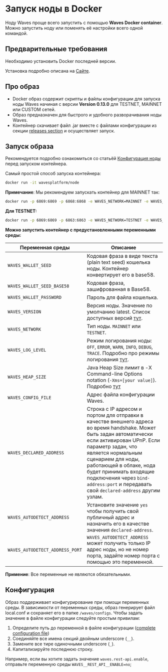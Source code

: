 # Запуск ноды в Docker

Ноду Waves проще всего запустить с помощью **Waves Docker container**. Можно запустить ноду или поменять её настройки всего одной командой.

## Предварительные требования

Необходимо установить Docker последней версии.

Установка подробно описана на [Сайте](https://docs.docker.com/engine/installation/).

## Про образ

* Docker образ содержит скрипты и файлы конфигурации для запуска ноды Waves начиная с версии **Version 0.13.0** для TESTNET, MAINNET или CUSTOM сетей.
* Образ предназначен для быстрого и удобного разворачивания ноды Waves.
* Контейнер скачивает файл .jar вместе с файлами конфигурации из секции [releases section](https://github.com/wavesplatform/Waves/releases) и осуществляет запуск.

## Запуск образа

Рекомендуется подробно ознакомиться со статьёй [Конфигурация ноды](https://docs.wavesplatform.com/en/waves-node/how-to-configure-a-node.html) перед запуском контейнера.

Самый простой способ запуска контейнера:

```bash
docker run -it wavesplatform/node
```

**Примечание**: Мы рекомендуем запускать контейнер для MAINNET так:

```bash
docker run -p 6869:6869 -p 6868:6868 -e WAVES_NETWORK=MAINNET -e WAVES_LOG_LEVEL=DEBUG -e WAVES_HEAP_SIZE=2g -v YOUR_LOCAL_PATH_HERE:/waves wavesplatform/node    
```

**Для TESTNET:**

```bash
docker run -p 6869:6869 -p 6863:6863 -e WAVES_NETWORK=TESTNET -e WAVES_LOG_LEVEL=DEBUG -e WAVES_HEAP_SIZE=2g -v YOUR_LOCAL_PATH_HERE:/waves wavesplatform/node    
```

**Можно запустить контейнер с предустановленными переменными среды:**

|Переменная среды                 |Описание   |
|-----------------------------|--------------|
|`WAVES_WALLET_SEED`               |Кодовая фраза в виде текста (plain text seed) кошелька ноды.  Контейнер конвертирует его в base58.   |
|`WAVES_WALLET_SEED_BASE58`        |Кодовая фраза, зашифрованная в Base58.   |
|`WAVES_WALLET_PASSWORD`           |Пароль для файла кошелька.    |
|`WAVES_VERSION`                   |Версия ноды. Значение по умолчанию latest. Список доступных версий [тут](https://github.com/wavesplatform/Waves/releases).|
|`WAVES_NETWORK`                   |Тип ноды. `MAINNET` или `TESTNET`.   |
|`WAVES_LOG_LEVEL`                 |Режим логирования ноды: `OFF`, `ERROR`, `WARN`, `INFO`, `DEBUG`, `TRACE`. Подробно про режимы логирования [тут](https://docs.wavesplatform.com/en/waves-node/logging.html).   |
|`WAVES_HEAP_SIZE`                 |Java Heap Size лимит в -X Command-line Options notation (`-Xms=[your value]`). Подробно [тут](https://docs.oracle.com/cd/E13150_01/jrockit_jvm/jrockit/jrdocs/refman/optionX.html)   |
|`WAVES_CONFIG_FILE`               |Адрес файла конфигурации Waves.   |
|`WAVES_DECLARED_ADDRESS`          |Строка с IP адресом и портом для отправки в качестве внешнего адреса во время handshake. Может быть задан автоматически если активирован UPnP. Если параметр задан, что является нормальным сценарием для ноды, работающей в облаке, нода будет принимать входящие подключения через `bind-address:port` и передавать свой `declared-address` другим узлам.|
|`WAVES_AUTODETECT_ADDRESS`        |Установите значение `yes` чтобы получить свой публичный адрес и назначить его в качестве значения `declared-address`.|
|`WAVES_AUTODETECT_ADDRESS_PORT`   |`WAVES_AUTODETECT_ADDRESS` может получить только IP адрес ноды, но не номер порта, задайте номер порта с помощью это переменной.|

**Примение**: Все переменные не являются обязательными. 

## Конфигурация

Образ поддерживает конфигурирование при помощи переменных среды. В зависимости от переменных среды, образ генерирует файл local.conf и сохраняет его в папке `/waves/configs`.
Чтобы задать значение в файле конфигурации следуйте простым привилам:

1. Определите путь до переменной в файле конфигурации ([complete configuration file](https://docs.wavesplatform.com/en/waves-node/how-to-configure-a-node.html))
2. Соединяйте все имена секций двойным underscore (`__`).
3. Замените все тире одиночными underscore (`_`).
4. Капитализируйте последнюю строку.

Например, если вы хотите задать значение `waves.rest-api.enable`, отправьте переменную среды `WAVES__REST_API__ENABLE=no`;
